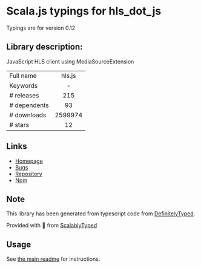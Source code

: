 
# Scala.js typings for hls_dot_js

Typings are for version 0.12

## Library description:
JavaScript HLS client using MediaSourceExtension

|                    |                 |
| ------------------ | :-------------: |
| Full name          | hls.js |
| Keywords           | - |
| # releases         | 215 |
| # dependents       | 93 |
| # downloads        | 2599974 |
| # stars            | 12 |

## Links
- [Homepage](https://github.com/video-dev/hls.js)
- [Bugs](https://github.com/video-dev/hls.js/issues)
- [Repository](https://github.com/video-dev/hls.js)
- [Npm](https://www.npmjs.com/package/hls.js)
    


## Note
This library has been generated from typescript code from [DefinitelyTyped](https://definitelytyped.org).

Provided with :purple_heart: from [ScalablyTyped](https://github.com/oyvindberg/ScalablyTyped)

## Usage
See [the main readme](../../readme.md) for instructions.


